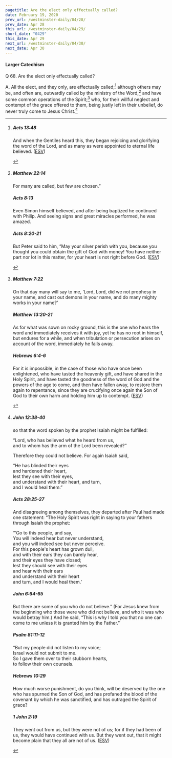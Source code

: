 ```yaml
---
pagetitle: Are the elect only effectually called?
date: February 19, 2020
prev_url: /westminster-daily/04/28/
prev_date: Apr 28
this_url: /westminster-daily/04/29/
short_date: "0429"
this_date: Apr 29
next_url: /westminster-daily/04/30/
next_date: Apr 30
---
```


#### Larger Catechism

<span class="q">Q 68.</span> Are the elect only effectually called?

<span class="q">A.</span> All the elect, and they only, are effectually called;[^fnref:wlc1] although others may be, and often are, outwardly called by the ministry of the Word,[^fnref:wlc2] and have some common operations of the Spirit;[^fnref:wlc3] who, for their willful neglect and contempt of the grace offered to them, being justly left in their unbelief, do never truly come to Jesus Christ.[^fnref:wlc4]


[^fnref:wlc1]: <div class="esv"><h5>Acts 13:48</h5> <div class="esv-text"><p id="p44013048.01-1">And when the Gentiles heard this, they began rejoicing and glorifying the word of the Lord, and as many as were appointed to eternal life believed.  (<a href="http://www.esv.org" class="copyright">ESV</a>)</p> </div> </div>

[^fnref:wlc2]: <div class="esv"><h5>Matthew 22:14</h5> <div class="esv-text"><p id="p40022014.01-1"><span class="woc">For many are called, but few are chosen.&#8221;</span></p> </div><h5>Acts 8:13</h5> <div class="esv-text"><p id="p44008013.01-2">Even Simon himself believed, and after being baptized he continued with Philip. And seeing signs and great miracles performed, he was amazed.</p> </div><h5>Acts 8:20-21</h5> <div class="esv-text"><p id="p44008020.01-3">But Peter said to him, &#8220;May your silver perish with you, because you thought you could obtain the gift of God with money! You have neither part nor lot in this matter, for your heart is not right before God.  (<a href="http://www.esv.org" class="copyright">ESV</a>)</p> </div> </div>

[^fnref:wlc3]: <div class="esv"><h5>Matthew 7:22</h5> <div class="esv-text"><p id="p40007022.01-1"><span class="woc">On that day many will say to me, &#8216;Lord, Lord, did we not prophesy in your name, and cast out demons in your name, and do many mighty works in your name?&#8217;</span></p> </div><h5>Matthew 13:20-21</h5> <div class="esv-text"><p id="p40013020.01-2"><span class="woc">As for what was sown on rocky ground, this is the one who hears the word and immediately receives it with joy,</span> <span class="woc">yet he has no root in himself, but endures for a while, and when tribulation or persecution arises on account of the word, immediately he falls away.</span></p> </div><h5>Hebrews 6:4-6</h5> <div class="esv-text"><p id="p58006004.01-3">For it is impossible, in the case of those who have once been enlightened, who have tasted the heavenly gift, and have shared in the Holy Spirit, and have tasted the goodness of the word of God and the powers of the age to come, and then have fallen away, to restore them again to repentance, since they are crucifying once again the Son of God to their own harm and holding him up to contempt.  (<a href="http://www.esv.org" class="copyright">ESV</a>)</p> </div> </div>

[^fnref:wlc4]: <div class="esv"><h5>John 12:38-40</h5> <div class="esv-text"><p id="p43012038.01-1">so that the word spoken by the prophet Isaiah might be fulfilled:</p> <div class="block-indent"> <p class="line-group" id="p43012038.13-1">&#8220;Lord, who has believed what he heard from us,<br /> <span class="indent"></span>and to whom has the arm of the Lord been revealed?&#8221;</p> </div>  <p class="same-paragraph" id="p43012039.01-1">Therefore they could not believe. For again Isaiah said,</p>  <div class="block-indent"> <p class="line-group" id="p43012040.01-1">&#8220;He has blinded their eyes<br /> <span class="indent"></span>and hardened their heart,<br /> lest they see with their eyes,<br /> <span class="indent"></span>and understand with their heart, and turn,<br /> <span class="indent"></span>and I would heal them.&#8221;</p> </div> </div><h5>Acts 28:25-27</h5> <div class="esv-text"><p id="p44028025.01-2">And disagreeing among themselves, they departed after Paul had made one statement: &#8220;The Holy Spirit was right in saying to your fathers through Isaiah the prophet:</p>  <div class="block-indent"> <p class="line-group" id="p44028026.01-2">&#8220;&#8216;Go to this people, and say,<br /> You will indeed hear but never understand,<br /> <span class="indent"></span>and you will indeed see but never perceive.<br />  For this people's heart has grown dull,<br /> <span class="indent"></span>and with their ears they can barely hear,<br /> <span class="indent"></span>and their eyes they have closed;<br /> lest they should see with their eyes<br /> <span class="indent"></span>and hear with their ears<br /> and understand with their heart<br /> <span class="indent"></span>and turn, and I would heal them.&#8217;</p> </div> </div><h5>John 6:64-65</h5> <div class="esv-text"><p id="p43006064.01-3"><span class="woc">But there are some of you who do not believe.&#8221;</span> (For Jesus knew from the beginning who those were who did not believe, and who it was who would betray him.) And he said, <span class="woc">&#8220;This is why I told you that no one can come to me unless it is granted him by the Father.&#8221;</span></p> </div><h5>Psalm 81:11-12</h5> <div class="esv-text"><div class="block-indent"> <p class="line-group" id="p19081011.01-4">&#8220;But my people did not listen to my voice;<br /> <span class="indent"></span>Israel would not submit to me.<br />  So I gave them over to their stubborn hearts,<br /> <span class="indent"></span>to follow their own counsels.</p> </div> </div><h5>Hebrews 10:29</h5> <div class="esv-text"><p id="p58010029.01-5">How much worse punishment, do you think, will be deserved by the one who has spurned the Son of God, and has profaned the blood of the covenant by which he was sanctified, and has outraged the Spirit of grace?</p> </div><h5>1 John 2:19</h5> <div class="esv-text"><p id="p62002019.01-6">They went out from us, but they were not of us; for if they had been of us, they would have continued with us. But they went out, that it might become plain that they all are not of us.  (<a href="http://www.esv.org" class="copyright">ESV</a>)</p> </div> </div>

